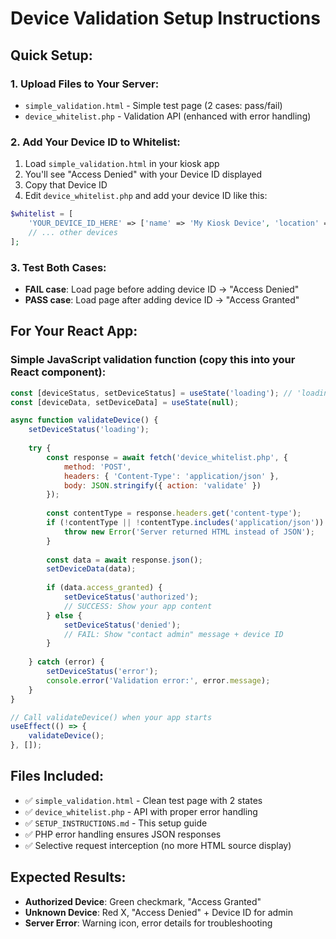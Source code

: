 # Device Validation Setup Instructions

## Quick Setup:

### 1. Upload Files to Your Server:
- `simple_validation.html` - Simple test page (2 cases: pass/fail)
- `device_whitelist.php` - Validation API (enhanced with error handling)

### 2. Add Your Device ID to Whitelist:
1. Load `simple_validation.html` in your kiosk app
2. You'll see "Access Denied" with your Device ID displayed
3. Copy that Device ID
4. Edit `device_whitelist.php` and add your device ID like this:

```php
$whitelist = [
    'YOUR_DEVICE_ID_HERE' => ['name' => 'My Kiosk Device', 'location' => 'Office'],
    // ... other devices
];
```

### 3. Test Both Cases:
- **FAIL case**: Load page before adding device ID → "Access Denied" 
- **PASS case**: Load page after adding device ID → "Access Granted"

## For Your React App:

### Simple JavaScript validation function (copy this into your React component):
```javascript
const [deviceStatus, setDeviceStatus] = useState('loading'); // 'loading', 'authorized', 'denied', 'error'
const [deviceData, setDeviceData] = useState(null);

async function validateDevice() {
    setDeviceStatus('loading');
    
    try {
        const response = await fetch('device_whitelist.php', {
            method: 'POST',
            headers: { 'Content-Type': 'application/json' },
            body: JSON.stringify({ action: 'validate' })
        });
        
        const contentType = response.headers.get('content-type');
        if (!contentType || !contentType.includes('application/json')) {
            throw new Error('Server returned HTML instead of JSON');
        }
        
        const data = await response.json();
        setDeviceData(data);
        
        if (data.access_granted) {
            setDeviceStatus('authorized');
            // SUCCESS: Show your app content
        } else {
            setDeviceStatus('denied');
            // FAIL: Show "contact admin" message + device ID
        }
        
    } catch (error) {
        setDeviceStatus('error');
        console.error('Validation error:', error.message);
    }
}

// Call validateDevice() when your app starts
useEffect(() => {
    validateDevice();
}, []);
```

## Files Included:
- ✅ `simple_validation.html` - Clean test page with 2 states
- ✅ `device_whitelist.php` - API with proper error handling  
- ✅ `SETUP_INSTRUCTIONS.md` - This setup guide
- ✅ PHP error handling ensures JSON responses
- ✅ Selective request interception (no more HTML source display)

## Expected Results:
- **Authorized Device**: Green checkmark, "Access Granted" 
- **Unknown Device**: Red X, "Access Denied" + Device ID for admin
- **Server Error**: Warning icon, error details for troubleshooting